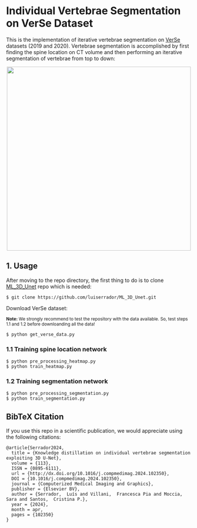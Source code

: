 # Individual Vertebrae Segmentation on VerSe Dataset

This is the implementation of iterative vertebrae segmentation on [VerSe](https://github.com/anjany/verse) datasets (2019 and 2020). Vertebrae segmentation is accomplished by first finding the spine location on CT volume and then performing an iterative segmentation of vertebrae from top to down:
<p align="center">
  <img src="https://github.com/luiserrador/IndVertSeg_VerSe/blob/master/images/seg_algorithm.png" width=500>
</p>

## 1. Usage

After moving to the repo directory, the first thing to do is to clone [ML_3D_Unet](https://github.com/luiserrador/ML_3D_Unet) repo which is needed:
```
$ git clone https://github.com/luiserrador/ML_3D_Unet.git
```
Download VerSe dataset:

<sub>**Note:** We strongly recommend to test the repository with the data available. So, test steps 1.1 and 1.2 before downloanding all the data!</sub>
```
$ python get_verse_data.py
```

### 1.1 Training spine location network
```
$ python pre_processing_heatmap.py
$ python train_heatmap.py
```

### 1.2 Training segmentation network
```
$ python pre_processing_segmentation.py
$ python train_segmentation.py
```

## BibTeX Citation

If you use this repo in a scientific publication, we would appreciate using the following citations:

```
@article{Serrador2024,
  title = {Knowledge distillation on individual vertebrae segmentation exploiting 3D U-Net},
  volume = {113},
  ISSN = {0895-6111},
  url = {http://dx.doi.org/10.1016/j.compmedimag.2024.102350},
  DOI = {10.1016/j.compmedimag.2024.102350},
  journal = {Computerized Medical Imaging and Graphics},
  publisher = {Elsevier BV},
  author = {Serrador,  Luís and Villani,  Francesca Pia and Moccia,  Sara and Santos,  Cristina P.},
  year = {2024},
  month = apr,
  pages = {102350}
}
```
